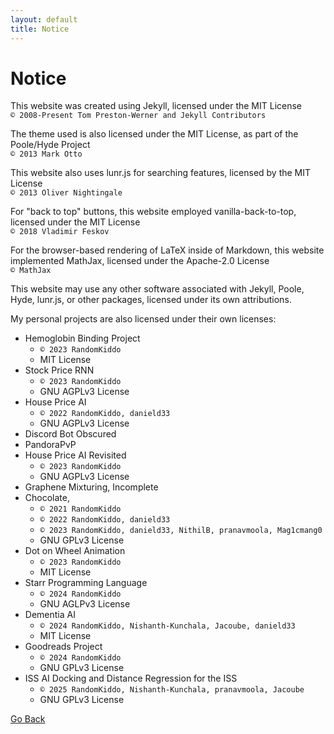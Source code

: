 ```yaml
---
layout: default
title: Notice
---
```


# Notice

This website was created using Jekyll, licensed under the MIT License <br>
`© 2008-Present Tom Preston-Werner and Jekyll Contributors`

The theme used is also licensed under the MIT License, as part of the Poole/Hyde Project <br>
`© 2013 Mark Otto`

This website also uses lunr.js for searching features, licensed by the MIT License <br>
`© 2013 Oliver Nightingale`

For "back to top" buttons, this website employed vanilla-back-to-top, licensed under the MIT License <br>
`© 2018 Vladimir Feskov`

For the browser-based rendering of LaTeX inside of Markdown, this website implemented MathJax, licensed under the Apache-2.0 License <br>
`© MathJax`

This website may use any other software associated with Jekyll, Poole, Hyde, lunr.js, or other packages, licensed under its own attributions.

My personal projects are also licensed under their own licenses: <br>
* Hemoglobin Binding Project 
    - `© 2023 RandomKiddo`
    - MIT License
* Stock Price RNN
    - `© 2023 RandomKiddo`
    - GNU AGPLv3 License 
* House Price AI
    - `© 2022 RandomKiddo, danield33`
    - GNU AGPLv3 License
* Discord Bot Obscured
* PandoraPvP
* House Price AI Revisited
    - `© 2023 RandomKiddo`
    - GNU AGPLv3 License
* Graphene Mixturing, Incomplete
* Chocolate, 
    - `© 2021 RandomKiddo`
    - `© 2022 RandomKiddo, danield33`
    - `© 2023 RandomKiddo, danield33, NithilB, pranavmoola, Mag1cmang0`
    - GNU GPLv3 License
* Dot on Wheel Animation
    - `© 2023 RandomKiddo`
    - MIT License
* Starr Programming Language
    - `© 2024 RandomKiddo`
    - GNU AGLPv3 License
* Dementia AI
    - `© 2024 RandomKiddo, Nishanth-Kunchala, Jacoube, danield33`
    - MIT License
* Goodreads Project
    - `© 2024 RandomKiddo`
    - GNU GPLv3 License
* ISS AI Docking and Distance Regression for the ISS
    - `© 2025 RandomKiddo, Nishanth-Kunchala, pranavmoola, Jacoube`
    - GNU GPLv3 License

[Go Back](javascript:history.back())
